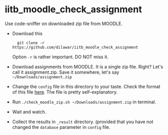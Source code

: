 # iitb_moodle_check_assignment
Use code-sniffer on downloaded zip file from MOODLE.

- Download this

        git clone -r https://github.com/dilawar/iitb_moodle_check_assignment
  
  Option `-r` is rather important. DO NOT miss it.

- Download assignments from MOODLE. It is a single zip file. Right? Let's call
  it assignment.zip. Save it somewhere, let's say `~/Downloads/assignment.zip`
- Change the `config` file in this directory to your taste. Check the format of
  this file [here](https://github.com/dilawar/sniffer/wiki/Usage). The file is
  pretty self-explanatory.
- Run `./check_moodle_zip.sh ~/Downloads/assignment.zip` in terminal.
- Wait and watch. 
- Collect the results in `_result` directory. (provided that you have not
  changed the `database` parameter in `config` file.
